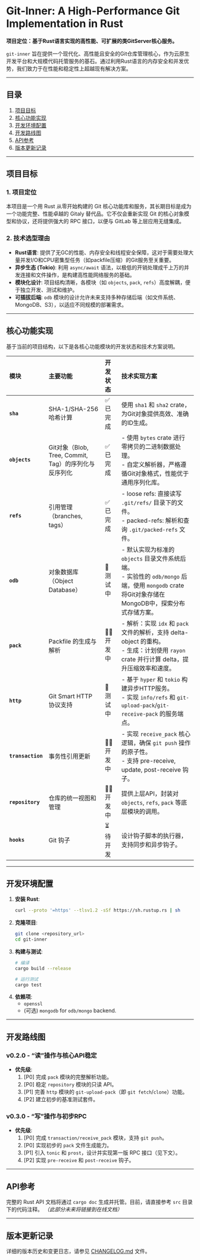 # Git-Inner: A High-Performance Git Implementation in Rust

**项目定位：基于Rust语言实现的高性能、可扩展的类GitServer核心服务。**

`git-inner` 旨在提供一个现代化、高性能且安全的Git仓库管理核心，作为云原生开发平台和大规模代码托管服务的基石。通过利用Rust语言的内存安全和并发优势，我们致力于在性能和稳定性上超越现有解决方案。

---

## 目录
1. [项目目标](#项目目标)
2. [核心功能实现](#核心功能实现)
3. [开发环境配置](#开发环境配置)
4. [开发路线图](#开发路线图)
5. [API参考](#api参考)
6. [版本更新记录](#版本更新记录)

---

## 项目目标

### 1. 项目定位
本项目是一个用 Rust 从零开始构建的 Git 核心功能库和服务，其长期目标是成为一个功能完整、性能卓越的 Gitaly 替代品。它不仅会重新实现 Git 的核心对象模型和协议，还将提供强大的 RPC 接口，以便与 GitLab 等上层应用无缝集成。

### 2. 技术选型理由
- **Rust语言**: 提供了无GC的性能、内存安全和线程安全保障，这对于需要处理大量并发I/O和CPU密集型任务（如packfile压缩）的Git服务至关重要。
- **异步生态 (Tokio)**: 利用 `async/await` 语法，以极低的开销处理成千上万的并发连接和文件操作，是构建高性能网络服务的基础。
- **模块化设计**: 项目结构清晰，各模块（如 `objects`, `pack`, `refs`）高度解耦，便于独立开发、测试和维护。
- **可插拔后端**: `odb` 模块的设计允许未来支持多种存储后端（如文件系统、MongoDB、S3），以适应不同规模的部署需求。

---

## 核心功能实现

基于当前的项目结构，以下是各核心功能模块的开发状态和技术方案说明。

| 模块 | 主要功能 | 开发状态 | 技术实现方案 |
| :--- | :--- | :--- | :--- |
| **`sha`** | SHA-1/SHA-256 哈希计算 | ✅ 已完成 | 使用 `sha1` 和 `sha2` crate，为Git对象提供高效、准确的ID生成。 |
| **`objects`** | Git对象（Blob, Tree, Commit, Tag）的序列化与反序列化 | ✅ 已完成 | - 使用 `bytes` crate 进行零拷贝的二进制数据处理。<br>- 自定义解析器，严格遵循Git对象格式，性能优于通用序列化库。 |
| **`refs`** | 引用管理（branches, tags） | ✅ 已完成 | - loose refs: 直接读写 `.git/refs/` 目录下的文件。<br>- packed-refs: 解析和查询 `.git/packed-refs` 文件。 |
| **`odb`** | 对象数据库（Object Database） | 🧪 测试中 | - 默认实现为标准的 `objects` 目录文件系统后端。<br>- 实验性的 `odb/mongo` 后端，使用 `mongodb` crate 将Git对象存储在MongoDB中，探索分布式存储方案。 |
| **`pack`** | Packfile 的生成与解析 | 👨‍💻 开发中 | - 解析：实现 `idx` 和 `pack` 文件的解析，支持 delta-object 的重构。<br>- 生成：计划使用 `rayon` crate 并行计算 delta，提升压缩效率和速度。 |
| **`http`** | Git Smart HTTP 协议支持 | 🧪 测试中 | - 基于 `hyper` 和 `tokio` 构建异步HTTP服务。<br>- 实现 `info/refs` 和 `git-upload-pack`/`git-receive-pack` 的服务端点。 |
| **`transaction`** | 事务性引用更新 | 👨‍💻 开发中 | - 实现 `receive_pack` 核心逻辑，确保 `git push` 操作的原子性。<br>- 支持 pre-receive, update, post-receive 钩子。 |
| **`repository`** | 仓库的统一视图和管理 | 👨‍💻 开发中 | 提供上层API，封装对 `objects`, `refs`, `pack` 等底层模块的调用。 |
| **`hooks`** | Git 钩子 | ⏳ 待开发 | 设计钩子脚本的执行器，支持同步和异步钩子。 |

---

## 开发环境配置

1.  **安装 Rust**:
    ```bash
    curl --proto '=https' --tlsv1.2 -sSf https://sh.rustup.rs | sh
    ```
2.  **克隆项目**:
    ```bash
    git clone <repository_url>
    cd git-inner
    ```
3.  **构建与测试**:
    ```bash
    # 编译
    cargo build --release

    # 运行测试
    cargo test
    ```
4.  **依赖项**:
    - `openssl`
    - (可选) `mongodb` for `odb/mongo` backend.

---

## 开发路线图

### v0.2.0 - “读”操作与核心API稳定
- **优先级**:
    1.  [P0] 完成 `pack` 模块的完整解析功能。
    2.  [P0] 稳定 `repository` 模块的只读 API。
    3.  [P1] 完善 `http` 模块的 `git-upload-pack`（即 `git fetch`/`clone`）功能。
    4.  [P2] 建立初步的基准测试套件。

### v0.3.0 - “写”操作与初步RPC
- **优先级**:
    1.  [P0] 完成 `transaction/receive_pack` 模块，支持 `git push`。
    2.  [P0] 实现初步的 `pack` 文件生成能力。
    3.  [P1] 引入 `tonic` 和 `prost`，设计并实现第一版 RPC 接口（见下文）。
    4.  [P2] 实现 `pre-receive` 和 `post-receive` 钩子。

---


## API参考
完整的 Rust API 文档将通过 `cargo doc` 生成并托管。目前，请直接参考 `src` 目录下的代码注释。
*（此部分未来将链接到在线文档）*

---

## 版本更新记录
详细的版本历史和变更日志，请参见 [CHANGELOG.md](./CHANGELOG.md) 文件。